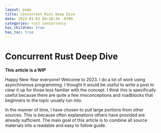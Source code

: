 ```yaml
---
layout: page
title: Concurrent Rust Deep Dive
date: 2023-01-01 04:20:44 -0700
categories: rust concurrency
has_children: true
has_toc: true
---
```


# Concurrent Rust Deep Dive

**This article is a WIP**

Happy New Year everyone! Welcome to 2023. I do a lot of work using asynchronous programming. I thought it would
be useful to write a post to clear it up for those less familiar with the concept. I think this is specifically
useful because there are quite a few misconceptions and roadblocks that beginners to the topic usually run into.

In the manner of time, I have chosen to pull large portions from other sources. This is because often explanations
others have provided are already sufficient. The main goal of this article is to combine all source materials into a
readable and easy to follow guide.

